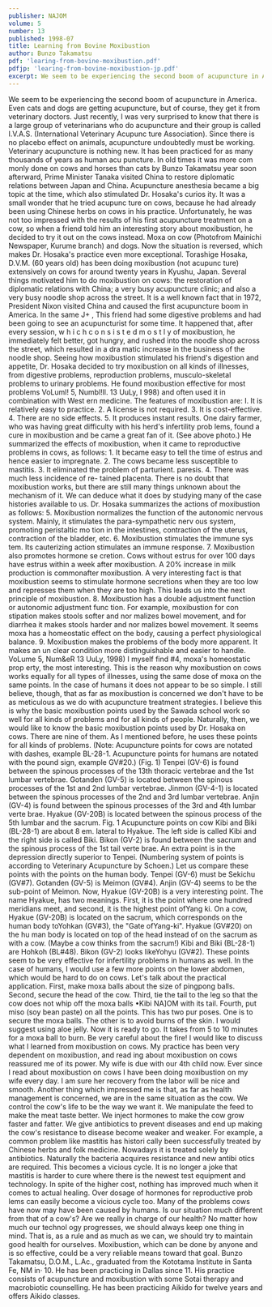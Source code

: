 ```yaml
---
publisher: NAJOM
volume: 5
number: 13
published: 1998-07
title: Learning from Bovine Moxibustion
author: Bunzo Takamatsu
pdf: 'learing-from-bovine-moxibustion.pdf'
pdfjp: 'learing-from-bovine-moxibustion-jp.pdf'
excerpt: We seem to be experiencing the second boom of acupuncture in America. Even cats and dogs are getting acupuncture, but of course, they get it from veterinary doctors. Just recently, I was very surprised to know that there is a large group of veterinarians who do acupuncture and their group is called I.V.A.S. (International Veterinary Acupunc ture Association).
---
```


We seem to be experiencing the second boom of acupuncture in America. Even cats and dogs are getting acupuncture, but of course, they get it from veterinary doctors. Just recently, I was very surprised to know that there is a large group of veterinarians who do acupuncture and their group is called I.V.A.S. (International Veterinary Acupunc ture Association). Since there is no placebo effect on animals, acupuncture undoubtedly must be working. Veterinary acupuncture is nothing new. It has been practiced for as many thousands of years as human acu puncture. In old times it was more com monly done on cows and horses than cats by Bunzo Takamatsu year soon afterward, Prime Minister Tanaka visited China to restore diplomatic relations between Japan and China. Acupuncture anesthesia became a big topic at the time, which also stimulated Dr. Hosaka's curios ity. It was a small wonder that he tried acupunc ture on cows, because he had already been using Chinese herbs on cows in his practice. Unfortunately, he was not too impressed with the results of his first acupuncture treatment on a cow, so when a friend told him an interesting story about moxibustion, he decided to try it out on the cows instead. Moxa on cow (Photofrom Mainichi Newspaper, Kurume branch) and dogs. Now the situation is reversed, which makes Dr. Hosaka's practice even more exceptional. Torashige Hosaka, D.V.M. (60 years old) has been doing moxibustion (not acupunc ture) extensively on cows for around twenty years in Kyushu, Japan. Several things motivated him to do moxibustion on cows: the restoration of diplomatic relations with China; a very busy acupuncture clinic; and also a very busy noodle shop across the street. It is a well known fact that in 1972, President Nixon visited China and caused the first acupuncture boom in America. In the same J+ , This friend had some digestive problems and had been going to see an acupuncturist for some time. It happened that, after every session, w h i c h c o n s i s t e d m o s t l y of moxibustion, he immediately felt better, got hungry, and rushed into the noodle shop across the street, which resulted in a dra matic increase in the business of the noodle shop. Seeing how moxibustion stimulated his friend's digestion and appetite, Dr. Hosaka decided to try moxibustion on all kinds of illnesses, from digestive problems, reproduction problems, musculo-skeletal problems to urinary problems. He found moxibustion effective for most problems VoLuml! 5, Numbl!ll. 13 UuLy, I 998) and often used it in combination with West ern medicine. The features of moxibustion are: I. It is relatively easy to practice. 2. A license is not required. 3. It is cost-effective. 4. There are no side effects. 5. It produces instant results. One dairy farmer, who was having great difficulty with his herd's infertility prob lems, found a cure in moxibustion and be came a great fan of it. (See above photo.) He summarized the effects of moxibustion, when it came to reproductive problems in cows, as follows: 1. It became easy to tell the time of estrus and hence easier to impregnate. 2. The cows became less susceptible to mastitis. 3. It eliminated the problem of parturient. paresis. 4. There was much less incidence of re- tained placenta. There is no doubt that moxibustion works, but there are still many things unknown about the mechanism of it. We can deduce what it does by studying many of the case histories available to us. Dr. Hosaka summarizes the actions of moxibustion as follows: 5. Moxibustion normalizes the function of the autonomic nervous system. Mainly, it stimulates the para-sympathetic nerv ous system, promoting peristaltic mo tion in the intestines, contraction of the uterus, contraction of the bladder, etc. 6. Moxibustion stimulates the immune sys tem. Its cauterizing action stimulates an immune response. 7. Moxibustion also promotes hormone se cretion. Cows without estrus for over 100 days have estrus within a week after moxibustion. A 20% increase in milk production is commonafter moxibustion. A very interesting fact is that moxibustion seems to stimulate hormone secretions when they are too low and represses them when they are too high. This leads us into the next principle of moxibustion. 8. Moxibustion has a double adjustment function or autonomic adjustment func tion. For example, moxibustion for con stipation makes stools softer and nor malizes bowel movement, and for diarrhea it makes stools harder and nor malizes bowel movement. It seems moxa has a homeostatic effect on the body, causing a perfect physiological balance. 9. Moxibustion makes the problems of the body more apparent. It makes an un clear condition more distinguishable and easier to handle. VoLume 5, Num&eR 13 UuLy, 1998) I myself find #4, moxa's homeostatic prop erty, the most interesting. This is the reason why moxibustion on cows works equally for all types of illnesses, using the same dose of moxa on the same points. In the case of humans it does not appear to be so simple. I still believe, though, that as far as moxibustion is concerned we don't have to be as meticulous as we do with acupuncture treatment strategies. I believe this is why the basic moxibustion points used by the Sawada school work so well for all kinds of problems and for all kinds of people. Naturally, then, we would like to know the basic moxibustion points used by Dr. Hosaka on cows. There are nine of them. As I mentioned before, he uses these points for all kinds of problems. (Note: Acupuncture points for cows are notated with dashes, example BL-28-1. Acupuncture points for humans are notated with the pound sign, example GV#20.) (Fig. 1) Tenpei (GV-6) is found between the spinous processes of the 13th thoracic vertebrae and the 1st lumbar vertebrae. Gotanden (GV-5) is located between the spinous processes of the 1st and 2nd lumbar vertebrae. Jinmon (GV-4-1) is located between the spinous processes of the 2nd and 3rd lumbar vertebrae. Anjin (GV-4) is found between the spinous processes of the 3rd and 4th lumbar verte brae. Hyakue (GV-20B) is located between the spinous process of the 5th lumbar and the sacrum. Fig. 1 Acupuncture points on cow Kibi and Biki (BL-28-1) are about 8 em. lateral to Hyakue. The left side is called Kibi and the right side is called Biki. Bikon (GV-2) is found between the sacrum and the spinous process of the 1st tail verte brae. An extra point is in the depression directly superior to Tenpei. (Numbering system of points is according to Veterinary Acupuncture by Schoen.) Let us compare these points with the points on the human body. Tenpei (GV-6) must be Sekichu (GV#7). Gotanden (GV-5) is Meimon (GV#4). Anjin (GV-4) seems to be the sub-point of Meimon. Now, Hyakue (GV-20B) is a very interesting point. The name Hyakue, has two meanings. First, it is the point where one hundred meridians meet, and second, it is the highest point ofYang ki. On a cow, Hyakue (GV-20B) is located on the sacrum, which corresponds on the human body toYohkan (GV#3), the "Gate ofYang-ki". Hyakue (GV#20) on the hu man body is located on top of the head instead of on the sacrum as with a cow. (Maybe a cow thinks from the sacrum!) Kibi and Biki (BL-28-1) are Hohkoh (BL#48). Bikon (GV-2) looks likeYohyu (GV#2). These points seem to be very effective for infertility problems in humans as well. In the case of humans, I would use a few more points on the lower abdomen, which would be hard to do on cows. Let's talk about the practical application. First, make moxa balls about the size of pingpong balls. Second, secure the head of the cow. Third, tie the tail to the leg so that the cow does not whip off the moxa balls •Kibi NA]OM with its tail. Fourth, put miso (soy bean paste) on all the points. This has two pur poses. One is to secure the moxa balls. The other is to avoid burns of the skin. I would suggest using aloe jelly. Now it is ready to go. It takes from 5 to 10 minutes for a moxa ball to burn. Be very careful about the fire! I would like to discuss what I learned from moxibustion on cows. My practice has been very dependent on moxibustion, and read ing about moxibustion on cows reassured me of its power. My wife is due with our 4th child now. Ever since I read about moxibustion on cows I have been doing moxibustion on my wife every day. I am sure her recovery from the labor will be nice and smooth. Another thing which impressed me is that, as far as health management is concerned, we are in the same situation as the cow. We control the cow's life to be the way we want it. We manipulate the feed to make the meat taste better. We inject hormones to make the cow grow faster and fatter. We gjve antibiotics to prevent diseases and end up making the cow's resistance to disease become weaker and weaker. For example, a common problem like mastitis has histori cally been successfully treated by Chinese herbs and folk medicine. Nowadays it is treated solely by antibiotics. Naturally the bacteria acquires resistance and new antibi otics are required. This becomes a vicious cycle. It is no longer a joke that mastitis is harder to cure where there is the newest test equipment and technology. In spite of the higher cost, nothing has improved much when it comes to actual healing. Over dosage of hormones for reproductive prob lems can easily become a vicious cycle too. Many of the problems cows have now may have been caused by humans. Is our situation much different from that of a cow's? Are we really in charge of our health? No matter how much our technol ogy progresses, we should always keep one thing in mind. That is, as a rule and as much as we can, we should try to maintain good health for ourselves. Moxibustion, which can be done by anyone and is so effective, could be a very reliable means toward that goal. Bunzo Takamatsu, D.O.M., L.Ac., graduated from the Kototama Institute in Santa Fe, NM in· 10. He has been practicing in Dallas since 11. His practice consists of acupuncture and moxibustion with some Sotai therapy and macrobiotic counselling. He has been practicing Aikido for twelve years and offers Aikido classes.
